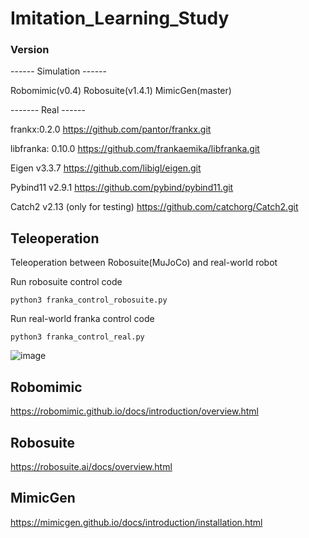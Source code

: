 # Imitation_Learning_Study

### Version

------ Simulation ------

Robomimic(v0.4)
Robosuite(v1.4.1)
MimicGen(master)

-------   Real    ------ 

frankx:0.2.0
https://github.com/pantor/frankx.git

libfranka: 0.10.0
https://github.com/frankaemika/libfranka.git

Eigen v3.3.7
https://github.com/libigl/eigen.git

Pybind11 v2.9.1
https://github.com/pybind/pybind11.git

Catch2 v2.13 (only for testing)
https://github.com/catchorg/Catch2.git


## Teleoperation 
Teleoperation between Robosuite(MuJoCo) and real-world robot

Run robosuite control code
```
python3 franka_control_robosuite.py
```

Run real-world franka control code
```
python3 franka_control_real.py
```
![image](https://github.com/user-attachments/assets/24a532ad-6786-4cee-893d-591ccd68f8b6)

## Robomimic
https://robomimic.github.io/docs/introduction/overview.html

## Robosuite
https://robosuite.ai/docs/overview.html

## MimicGen
https://mimicgen.github.io/docs/introduction/installation.html

